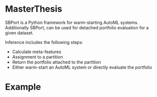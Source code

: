 # MasterThesis

SBPort is a Python framework for warm-starting AutoML systems. Additionally SBPort, can be used for detached portfolio evaluation for a given dataset. 

Inference includes the following steps:
- Calculate meta-features
- Assignment to a partition
- Return the portfolio attached to the partition
- Either warm-start an AutoML system or directly evaluate the portfolio

# Example




